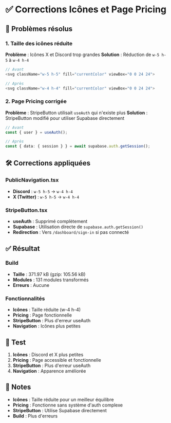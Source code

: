 # ✅ Corrections Icônes et Page Pricing

## 🔧 Problèmes résolus

### **1. Taille des icônes réduite**
**Problème** : Icônes X et Discord trop grandes
**Solution** : Réduction de `w-5 h-5` à `w-4 h-4`

```typescript
// Avant
<svg className="w-5 h-5" fill="currentColor" viewBox="0 0 24 24">

// Après
<svg className="w-4 h-4" fill="currentColor" viewBox="0 0 24 24">
```

### **2. Page Pricing corrigée**
**Problème** : StripeButton utilisait `useAuth` qui n'existe plus
**Solution** : StripeButton modifié pour utiliser Supabase directement

```typescript
// Avant
const { user } = useAuth();

// Après
const { data: { session } } = await supabase.auth.getSession();
```

## 🛠️ Corrections appliquées

### **PublicNavigation.tsx**
- **Discord** : `w-5 h-5` → `w-4 h-4`
- **X (Twitter)** : `w-5 h-5` → `w-4 h-4`

### **StripeButton.tsx**
- **useAuth** : Supprimé complètement
- **Supabase** : Utilisation directe de `supabase.auth.getSession()`
- **Redirection** : Vers `/dashboard/sign-in` si pas connecté

## ✅ Résultat

### **Build**
- **Taille** : 371.97 kB (gzip: 105.56 kB)
- **Modules** : 131 modules transformés
- **Erreurs** : Aucune

### **Fonctionnalités**
- **Icônes** : Taille réduite (w-4 h-4)
- **Pricing** : Page fonctionnelle
- **StripeButton** : Plus d'erreur useAuth
- **Navigation** : Icônes plus petites

## 🧪 Test

1. **Icônes** : Discord et X plus petites
2. **Pricing** : Page accessible et fonctionnelle
3. **StripeButton** : Plus d'erreur useAuth
4. **Navigation** : Apparence améliorée

## 📝 Notes

- **Icônes** : Taille réduite pour un meilleur équilibre
- **Pricing** : Fonctionne sans système d'auth complexe
- **StripeButton** : Utilise Supabase directement
- **Build** : Plus d'erreurs
